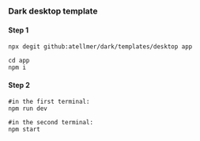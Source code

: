 ### Dark desktop template

#### Step 1

```
npx degit github:atellmer/dark/templates/desktop app
```

```
cd app
npm i
```

#### Step 2

```
#in the first terminal:
npm run dev
```
```
#in the second terminal:
npm start
```
